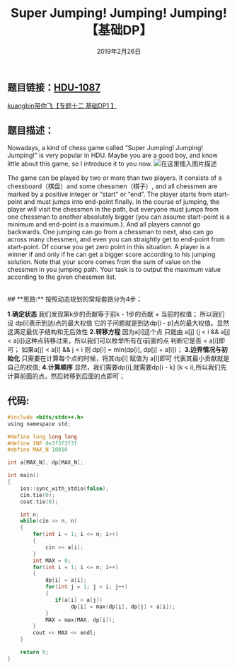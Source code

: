 ﻿---
title: Super Jumping! Jumping! Jumping!【基础DP】
date: 2019年2月26日
tags: 
	- 动态规划
	- 算法
categories: kuangbin带你飞【专题十二】 基础DP1
---
## **题目链接：**[HDU-1087][1]   
[kuangbin带你飞【专题十二 基础DP1 】][2]
</br>
## **题目描述：**
Nowadays, a kind of chess game called “Super Jumping! Jumping! Jumping!” is very popular in HDU. Maybe you are a good boy, and know little about this game, so I introduce it to you now.
![在这里插入图片描述](/image/HDU-1087.jpg)

The game can be played by two or more than two players. It consists of a chessboard（棋盘）and some chessmen（棋子）, and all chessmen are marked by a positive integer or “start” or “end”. The player starts from start-point and must jumps into end-point finally. In the course of jumping, the player will visit the chessmen in the path, but everyone must jumps from one chessman to another absolutely bigger (you can assume start-point is a minimum and end-point is a maximum.). And all players cannot go backwards. One jumping can go from a chessman to next, also can go across many chessmen, and even you can straightly get to end-point from start-point. Of course you get zero point in this situation. A player is a winner if and only if he can get a bigger score according to his jumping solution. Note that your score comes from the sum of value on the chessmen in you jumping path.
Your task is to output the maximum value according to the given chessmen list.


<escape><!-- more --></escape>

</br>
## **思路:**
按照动态规划的常规套路分为4步；

**1.确定状态**
我们发现第k步的贡献等于前k - 1步的贡献 + 当前的权值；
所以我们设 dp[i]表示到达i点的最大权值
它的子问题就是到达dp[i - p]点的最大权值。显然这满足最优子结构和无后效性
**2.转移方程**
因为a[i]这个点 只能由 a[j] (j < i && a[j] < a[i])这种点转移过来，所以我们可以枚举所有在i前面的点  判断它是否 < a[i]即可；
如果a[j] < a[i] && j < i 则 dp[i] = min(dp[i], dp[j] + a[i])；
**3.边界情况与初始化**
只需要在计算每个点的时候，将其dp[i] 赋值为 a[i]即可 代表其最小贡献就是自己的权值;
**4.计算顺序**
显然，我们需要dp[i],就需要dp[i - k] (k < i),所以我们先计算前面的点，然后转移到后面的点即可；
</br>
## **代码:**
``` c
#include <bits/stdc++.h>
using namespace std;

#define long long long
#define INF 0x3f3f3f3f
#define MAX_N 10010

int a[MAX_N], dp[MAX_N];

int main()
{
    ios::sync_with_stdio(false);
    cin.tie(0);
    cout.tie(0);

    int n;
    while(cin >> n, n)
    {
        for(int i = 1; i <= n; i++)
        {
            cin >> a[i];
        }
        int MAX = 0;
        for(int i = 1; i <= n; i++)
        {
            dp[i] = a[i];
            for(int j = 1; j < i; j++)
            {
               if(a[i] > a[j])
                    dp[i] = max(dp[i], dp[j] + a[i]);
            }
            MAX = max(MAX, dp[i]);
        }
        cout << MAX << endl;
    }

    return 0;
}

```


  [1]: http://acm.hdu.edu.cn/showproblem.php?pid=1087
  [2]: https://vjudge.net/contest/285120#overview
  [3]: HDU-1087.jpg